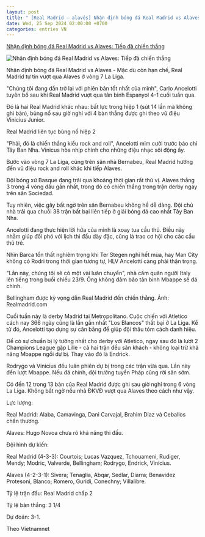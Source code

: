 ```yaml
---
layout: post
title: " [Real Madrid – alavés] Nhận định bóng đá Real Madrid vs Alaves: Tiếp đà chiến thắng"
date: Wed, 25 Sep 2024 02:00:00 +0700
categories: entries VN
---
```

[Nhận định bóng đá Real Madrid vs Alaves: Tiếp đà chiến thắng](https://baoangiang.com.vn/nhan-dinh-bong-da-real-madrid-vs-alaves-tiep-da-chien-thang-a405935.html)

![Nhận định bóng đá Real Madrid vs Alaves: Tiếp đà chiến thắng](https://images.baoangiang.com.vn/image/news/2024/20240924/thumbnail/750x450/nhan-dinh-bong-da-re_7350_1727162861.jpg)

Nhận định bóng đá Real Madrid vs Alaves - Mặc dù còn hạn chế, Real Madrid tự tin vượt qua Alaves ở vòng 7 La Liga.

"Chúng tôi đang dần trở lại với phiên bản tốt nhất của mình", Carlo Ancelotti tuyên bố sau khi Real Madrid vượt qua tân binh Espanyol 4-1 cuối tuần qua.

Đó là hai Real Madrid khác nhau: bất lực trong hiệp 1 (sút 14 lần mà không ghi bàn), bùng nổ sau giờ nghỉ với 4 bàn thắng được ghi theo vũ điệu Vinicius Junior.

Real Madrid liên tục bùng nổ hiệp 2

"Phải, đó là chiến thắng kiểu rock and roll", Ancelotti mỉm cười trước báo chí Tây Ban Nha. Vinicus hòa nhịp chính cho những điệu nhạc sôi động ấy.

Bước vào vòng 7 La Liga, cũng trên sân nhà Bernabeu, Real Madrid hướng đến vũ điệu rock and roll khác khi tiếp Alaves.

Đội bóng xứ Basque đang trải qua khoảng thời gian rất thú vị. Alaves thắng 3 trong 4 vòng đấu gần nhất, trong đó có chiến thắng trong trận derby ngay trên sân Sociedad.

Tuy nhiên, việc gây bất ngờ trên sân Bernabeu không hề dễ dàng. Đội chủ nhà trải qua chuỗi 38 trận bất bại liên tiếp ở giải bóng đá cao nhất Tây Ban Nha.

Ancelotti đang thực hiện lời hứa của mình là xoay tua cầu thủ. Điều này nhằm giúp đối phó với lịch thi đấu dày đặc, cũng là trao cơ hội cho các cầu thủ trẻ.

Nhìn Barca tổn thất nghiêm trọng khi Ter Stegen nghỉ hết mùa, hay Man City không có Rodri trong thời gian tương tự, HLV Ancelotti càng phải thận trọng.

"Lần này, chúng tôi sẽ có một vài luân chuyển", nhà cầm quân người Italy lên tiếng trong buổi chiều 23/9. Ông không đảm bảo tân binh Mbappe sẽ đá chính.

Bellingham được kỳ vọng dẫn Real Madrid đến chiến thắng. Ảnh: Realmadrid.com

Cuối tuần này là derby Madrid tại Metropolitano. Cuộc chiến với Atletico cách nay 366 ngày cũng là lần gần nhất "Los Blancos" thất bại ở La Liga. Kể từ đó, Ancelotti tạo dựng sự cân bằng để giúp đội thâu tóm cách danh hiệu.

Để có sự chuẩn bị lý tưởng nhất cho derby với Atletico, ngay sau đó là lượt 2 Champions League gặp Lille - cả hai trận đều sân khách - không loại trừ khả năng Mbappe ngồi dự bị. Thay vào đó là Endrick.

Rodrygo và Vinicius đều luân phiên dự bị trong các trận vừa qua. Lần này đến lượt Mbappe. Nếu đá chính, đội trưởng tuyển Pháp cũng rời sân sớm.

Có đến 12 trong 13 bàn của Real Madrid được ghi sau giờ nghỉ trong 6 vòng La Liga. Không bất ngờ nếu nhà ĐKVĐ vượt qua Alaves theo cách như vậy.

Lực lượng:

Real Madrid: Alaba, Camavinga, Dani Carvajal, Brahim Diaz và Ceballos chấn thương.

Alaves: Hugo Novoa chưa rõ khả năng thi đấu.

Đội hình dự kiến:

Real Madrid (4-3-3): Courtois; Lucas Vazquez, Tchouameni, Rudiger, Mendy; Modric, Valverde, Bellingham; Rodrygo, Endrick, Vinicius.

Alaves (4-2-3-1): Sivera; Tenaglia, Abqar, Sedlar, Diarra; Benavidez Protesoni, Blanco; Romero, Guridi, Conechny; Villalibre.

Tỷ lệ trận đấu: Real Madrid chấp 2

Tỷ lệ bàn thắng: 3 1/4

Dự đoán: 3-1.

Theo Vietnamnet

